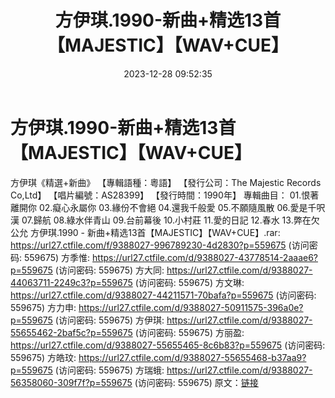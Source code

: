 ﻿---
title: 方伊琪.1990-新曲+精选13首【MAJESTIC】【WAV+CUE】
date: 2023-12-28 09:52:35
categories: WAV车载音乐、镜像
tags: 华语中文
---
# 方伊琪.1990-新曲+精选13首【MAJESTIC】【WAV+CUE】

方伊琪《精選+新曲》
【專輯語種：粵語】
【發行公司：The Majestic Records Co,Ltd】
【唱片編號：AS28399】
【發行時間：1990年】
專輯曲目：
01.恨著離開你
02.癡心永屬你
03.緣份不會絕
04.還我千般愛
05.不願隨風散
06.愛是千呎漢
07.歸航
08.綠水伴青山
09.台前幕後
10.小村莊
11.愛的日記
12.春水
13.弊在欠公允
方伊琪.1990 - 新曲+精选13首【MAJESTIC】【WAV+CUE】.rar: https://url27.ctfile.com/f/9388027-996789230-4d2830?p=559675
(访问密码: 559675)
方季惟: https://url27.ctfile.com/d/9388027-43778514-2aaae6?p=559675
(访问密码: 559675)
方大同: https://url27.ctfile.com/d/9388027-44063711-2249c3?p=559675
(访问密码: 559675)
方文琳: https://url27.ctfile.com/d/9388027-44211571-70bafa?p=559675
(访问密码: 559675)
方力申: https://url27.ctfile.com/d/9388027-50911575-396a0e?p=559675
(访问密码: 559675)
方伊琪: https://url27.ctfile.com/d/9388027-55655462-2baf5c?p=559675
(访问密码: 559675)
方丽盈: https://url27.ctfile.com/d/9388027-55655465-8c6b83?p=559675
(访问密码: 559675)
方皓玟: https://url27.ctfile.com/d/9388027-55655468-b37aa9?p=559675
(访问密码: 559675)
方瑞蛾: https://url27.ctfile.com/d/9388027-56358060-309f7f?p=559675
(访问密码: 559675)
原文：[链接](https://blog.sina.com.cn/s/blog_1647c7e7601031403.html)